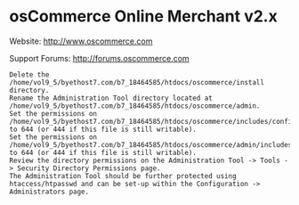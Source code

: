 osCommerce Online Merchant v2.x
===============================

Website: http://www.oscommerce.com

Support Forums: http://forums.oscommerce.com



    Delete the /home/vol9_5/byethost7.com/b7_18464585/htdocs/oscommerce/install directory.
    Rename the Administration Tool directory located at /home/vol9_5/byethost7.com/b7_18464585/htdocs/oscommerce/admin.
    Set the permissions on /home/vol9_5/byethost7.com/b7_18464585/htdocs/oscommerce/includes/configure.php to 644 (or 444 if this file is still writable).
    Set the permissions on /home/vol9_5/byethost7.com/b7_18464585/htdocs/oscommerce/admin/includes/configure.php to 644 (or 444 if this file is still writable).
    Review the directory permissions on the Administration Tool -> Tools -> Security Directory Permissions page.
    The Administration Tool should be further protected using htaccess/htpasswd and can be set-up within the Configuration -> Administrators page.

